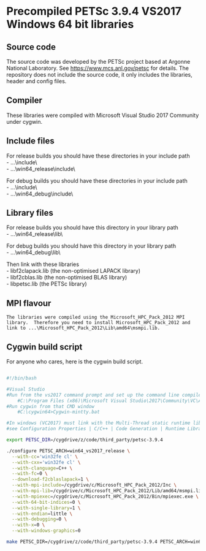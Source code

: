 # Precompiled PETSc 3.9.4 VS2017 Windows 64 bit libraries

## Source code 

The source code was developed by the PETSc project based at Argonne National Laboratory. See https://www.mcs.anl.gov/petsc for details. The repository does not include the source code, it only includes the libraries, header and config files.

## Compiler 

These libraries were compiled with Microsoft Visual Studio 2017 Community under cygwin.

## Include files 

For release builds you should have these directories in your include path  
	- ...\include\  
	- ...\win64_release\include\  

For debug builds you should have these directories in your include path  
	- ...\include\  
	- ...\win64_debug\include\  

## Library files 

For release builds you should have this directory in your library path  
	- ...\win64_release\lib\  

For debug builds you should have this directory in your library path  
	- ...\win64_debug\lib\  

Then link with these libraries  
	- libf2clapack.lib (the non-optimised LAPACK library)  
	- libf2cblas.lib (the non-optimised BLAS library)  
	- libpetsc.lib (the PETSc library)  

## MPI flavour  
	The libraries were compiled using the Microsoft_HPC_Pack_2012 MPI library.  Therefore you need to install Microsoft_HPC_Pack_2012 and link to ...\Microsoft_HPC_Pack_2012\Lib\amd64\msmpi.lib.

## Cygwin build script

For anyone who cares, here is the cygwin build script.

```bash  

#!/bin/bash

#Visual Studio
#Run from the vs2017 command prompt and set up the command line compile environment
	#C:\Program Files (x86)\Microsoft Visual Studio\2017\Community\VC\Auxiliary\Build\vcvarsall.bat x86_amd64
#Run cygwin from that CMD window
	#C:\cygwin64>Cygwin-mintty.bat

#In windows (VC2017) must link with the Multi-Thread static runtime library /MT option
#see Configuration Properties | C/C++ | Code Generation | Runtime Libraries | Multi-thread (/MT)

export PETSC_DIR=/cygdrive/z/code/third_party/petsc-3.9.4

./configure PETSC_ARCH=win64_vs2017_release \
  --with-cc='win32fe cl' \
  --with-cxx='win32fe cl' \
  --with-clanguage=C++ \
  --with-fc=0 \
  --download-f2cblaslapack=1 \
  --with-mpi-include=/cygdrive/c/Microsoft_HPC_Pack_2012/Inc \
  --with-mpi-lib=/cygdrive/c/Microsoft_HPC_Pack_2012/Lib/amd64/msmpi.lib \
  --with-mpiexec=/cygdrive/c/Microsoft_HPC_Pack_2012/Bin/mpiexec.exe \
  --with-64-bit-indices=0 \
  --with-single-library=1 \
  --with-endian=little \
  --with-debugging=0 \
  --with-x=0 \
  --with-windows-graphics=0

make PETSC_DIR=/cygdrive/z/code/third_party/petsc-3.9.4 PETSC_ARCH=win64_vs2017_release all




```

